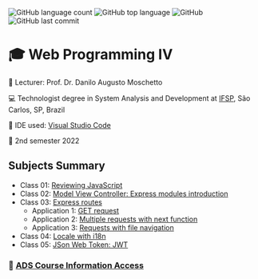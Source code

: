![GitHub language count](https://img.shields.io/github/languages/count/jmmarao/ws-web-programming-IV)
![GitHub top language](https://img.shields.io/github/languages/top/jmmarao/ws-web-programming-IV)
![GitHub](https://img.shields.io/github/license/jmmarao/ws-web-programming-IV)
![GitHub last commit](https://img.shields.io/github/last-commit/jmmarao/ws-web-programming-IV)

# :mortar_board: Web Programming IV

:triangular_flag_on_post: Lecturer: Prof. Dr. Danilo Augusto Moschetto

:computer: Technologist degree in System Analysis and Development at [IFSP](https://www.ifsp.edu.br/), São Carlos, SP, Brazil

:ticket: IDE used: [Visual Studio Code](https://code.visualstudio.com/)

:calendar: 2nd semester 2022

## Subjects Summary

- Class 01: [Reviewing JavaScript](https://github.com/jmmarao/ws-web-programming-IV/tree/main/class01)
- Class 02: [Model View Controller: Express modules introduction](https://github.com/jmmarao/ws-web-programming-IV/tree/main/class02)
- Class 03: [Express routes](https://github.com/jmmarao/ws-web-programming-IV/tree/main/class03)
    - Application 1: [GET request](https://github.com/jmmarao/ws-web-programming-IV/blob/main/class03/application1.js)
    - Application 2: [Multiple requests with next function](https://github.com/jmmarao/ws-web-programming-IV/blob/main/class03/application2.js)
    - Application 3: [Requests with file navigation](https://github.com/jmmarao/ws-web-programming-IV/blob/main/class03/application3.js)
- Class 04: [Locale with i18n](https://github.com/jmmarao/ws-web-programming-IV/tree/main/class04)
- Class 05: [JSon Web Token: JWT](https://github.com/jmmarao/ws-web-programming-IV/tree/main/class05)

### :link: [ADS Course Information Access](https://scl.ifsp.edu.br/index.php/cursos.html?id=116:ads&catid=61)